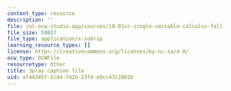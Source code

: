 ```yaml
---
content_type: resource
description: ''
file: /ol-ocw-studio-app/courses/18-01sc-single-variable-calculus-fall-2010/af4d345f2cd4742b23fde9cc47c2881b_wOHrNt9ScYs.srt
file_size: 59817
file_type: application/x-subrip
learning_resource_types: []
license: https://creativecommons.org/licenses/by-nc-sa/4.0/
ocw_type: OCWFile
resourcetype: Other
title: 3play caption file
uid: af4d345f-2cd4-742b-23fd-e9cc47c2881b
---
```

